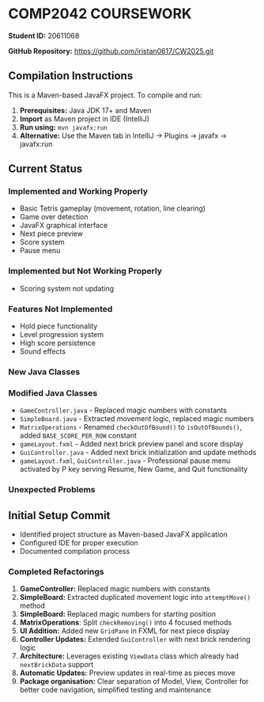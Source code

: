 # COMP2042 COURSEWORK

**Student ID:** 20611068

**GitHub Repository:** https://github.com/iristan0617/CW2025.git

## Compilation Instructions

This is a Maven-based JavaFX project. To compile and run:

1. **Prerequisites:** Java JDK 17+ and Maven
2. **Import** as Maven project in IDE (IntelliJ)
3. **Run using:** `mvn javafx:run`
4. **Alternative:** Use the Maven tab in IntelliJ → Plugins → javafx → javafx:run

## Current Status

### Implemented and Working Properly
- Basic Tetris gameplay (movement, rotation, line clearing)
- Game over detection
- JavaFX graphical interface
- Next piece preview
- Score system
- Pause menu



### Implemented but Not Working Properly
- Scoring system not updating

### Features Not Implemented
- Hold piece functionality
- Level progression system
- High score persistence
- Sound effects

### New Java Classes

### Modified Java Classes
- `GameController.java` - Replaced magic numbers with constants
- `SimpleBoard.java` - Extracted movement logic, replaced magic numbers
- `MatrixOperations` - Renamed `checkOutOfBound()` to `isOutOfBounds()`, added `BASE_SCORE_PER_ROW` constant
- `gameLayout.fxml` - Added next brick preview panel and score display
- `GuiController.java` - Added next brick initialization and update methods
- `gameLayout.fxml`, `GuiController.java` - Professional pause menu activated by P key serving Resume, New Game, and Quit functionality

### Unexpected Problems

## Initial Setup Commit
- Identified project structure as Maven-based JavaFX application
- Configured IDE for proper execution
- Documented compilation process

### Completed Refactorings
1. **GameController:** Replaced magic numbers with constants
2. **SimpleBoard:**  Extracted duplicated movement logic into `attemptMove()` method
3. **SimpleBoard:**  Replaced magic numbers for starting position
4. **MatrixOperations**: Split `checkRemoving()` into 4 focused methods
5. **UI Addition:** Added new `GridPane` in FXML for next piece display 
6. **Controller Updates:** Extended `GuiController` with next brick rendering logic
7. **Architecture:** Leverages existing `ViewData` class which already had `nextBrickData` support
8. **Automatic Updates:** Preview updates in real-time as pieces move
9. **Package organisation:**  Clear separation of Model, View, Controller for better code navigation, simplified testing and maintenance
